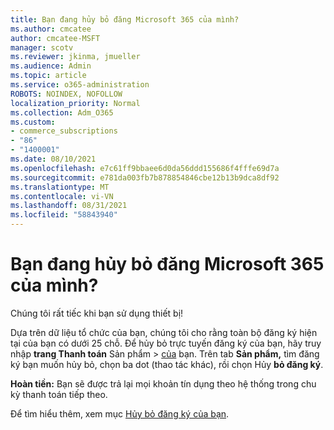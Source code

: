 ```yaml
---
title: Bạn đang hủy bỏ đăng Microsoft 365 của mình?
ms.author: cmcatee
author: cmcatee-MSFT
manager: scotv
ms.reviewer: jkinma, jmueller
ms.audience: Admin
ms.topic: article
ms.service: o365-administration
ROBOTS: NOINDEX, NOFOLLOW
localization_priority: Normal
ms.collection: Adm_O365
ms.custom:
- commerce_subscriptions
- "86"
- "1400001"
ms.date: 08/10/2021
ms.openlocfilehash: e7c61ff9bbaee6d0da56ddd155686f4fffe69d7a
ms.sourcegitcommit: e781da003fb7b878854846cbe12b13b9dca8df92
ms.translationtype: MT
ms.contentlocale: vi-VN
ms.lasthandoff: 08/31/2021
ms.locfileid: "58843940"
---
```

# <a name="canceling-your-microsoft-365-subscription"></a>Bạn đang hủy bỏ đăng Microsoft 365 của mình?

Chúng tôi rất tiếc khi bạn sử dụng thiết bị!
  
Dựa trên dữ liệu tổ chức của bạn, chúng tôi cho rằng toàn bộ đăng ký hiện tại của bạn có dưới 25 chỗ. Để hủy bỏ trực tuyến đăng ký của bạn, hãy truy nhập **trang Thanh toán** Sản phẩm \> [của](https://go.microsoft.com/fwlink/p/?linkid=842054) bạn. Trên tab **Sản phẩm,** tìm đăng ký bạn muốn hủy bỏ, chọn ba dot (thao tác khác), rồi chọn Hủy **bỏ đăng ký**.
  
**Hoàn tiền:** Bạn sẽ được trả lại mọi khoản tín dụng theo hệ thống trong chu kỳ thanh toán tiếp theo.

Để tìm hiểu thêm, xem mục [Hủy bỏ đăng ký của bạn](https://docs.microsoft.com/microsoft-365/commerce/subscriptions/cancel-your-subscription).